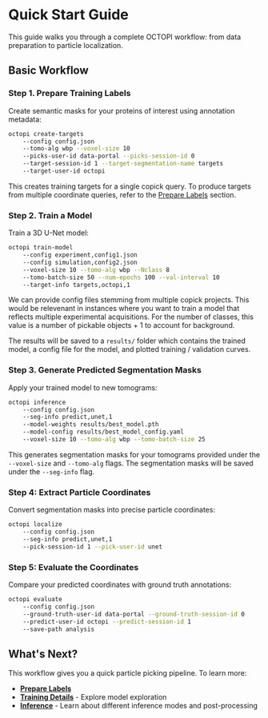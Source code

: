 # Quick Start Guide

This guide walks you through a complete OCTOPI workflow: from data preparation to particle localization. 

## Basic Workflow

### Step 1. Prepare Training Labels

Create semantic masks for your proteins of interest using annotation metadata:

```bash
octopi create-targets
    --config config.json
    --tomo-alg wbp --voxel-size 10
    --picks-user-id data-portal --picks-session-id 0
    --target-session-id 1 --target-segmentation-name targets
    --target-user-id octopi
```

This creates training targets for a single copick query. To produce targets from multiple coordinate queries,  refer to the [Prepare Labels](../user-guide/labels.md) section.

### Step 2. Train a Model

Train a 3D U-Net model:

```bash
octopi train-model
    --config experiment,config1.json
    --config simulation,config2.json
    --voxel-size 10 --tomo-alg wbp --Nclass 8
    --tomo-batch-size 50 --num-epochs 100 --val-interval 10
    --target-info targets,octopi,1
```

We can provide config files stemming from multiple copick projects. This would be relevenant in instances where you want to train a model that reflects multiple experimental acquisitions. For the number of classes, this value is a number of pickable objects + 1 to account for background. 

The results will be saved to a `results/` folder which contains the trained model, a config file for the model, and plotted training / validation curves. 

### Step 3. Generate Predicted Segmentation Masks

Apply your trained model to new tomograms:

```bash
octopi inference
    --config config.json
    --seg-info predict,unet,1
    --model-weights results/best_model.pth
    --model-config results/best_model_config.yaml
    --voxel-size 10 --tomo-alg wbp --tomo-batch-size 25
```

This generates segmentation masks for your tomograms provided under the `--voxel-size` and `--tomo-alg` flags. The segmentation masks will be saved under the `--seg-info` flag. 

### Step 4: Extract Particle Coordinates

Convert segmentation masks into precise particle coordinates:

```bash
octopi localize
    --config config.json
    --seg-info predict,unet,1
    --pick-session-id 1 --pick-user-id unet
```

### Step 5: Evaluate the Coordinates

Compare your predicted coordinates with ground truth annotations:

```bash
octopi evaluate 
    --config config.json 
    --ground-truth-user-id data-portal --ground-truth-session-id 0 
    --predict-user-id octopi --predict-session-id 1 
    --save-path analysis
```

## What's Next?

This workflow gives you a quick particle picking pipeline. To learn more:

- **[Prepare Labels](../user-guide/labels.md)**
- **[Training Details](../user-guide/training.md)** - Explore model exploration
- **[Inference](../user-guide/inference.md)** - Learn about different inference modes and post-processing
